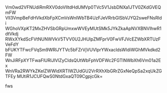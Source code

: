Vm0wd2VFNUdiRmRXV0doVlltdHdUMVp0TVc5V1JsbDNXa1JTV0ZKdGVEQmFW
Vll3VmpBeFdHVkdXbFpXCmVsWnlWbTB4UzFJeVRrbGlSbVJYQ2sweFNsRldi
WGhoVXpKT2MxZHVSbGRpUmxwWVEyMUtSMk5JYkZkaApNVXBNVlhwR1dtVkdj
RWxXYkdScFVtNUNWVkV5TVV0U2JHUlpZMFprV0FwVFJVcEZWbXRTUzFVeFdY
bFUKYTFwcFVqSm9WRlJYTVc5bFZrVjVUVlprYWxacldsWldiWGhMVkdkd2FW
WnJiRFpXYTFwaFlURlJlVlZyCldsQUtWbFphVDFWc2FGTlNWbXh6Vm01a2Ex
WnVRa2RWYkZKelZWWldXRTlWZUdGU2VrRXhXbGRrZGxNeQpSa2xqUkZGTFEy
MUtiR1JCUFQwS0NtdGxaQT09CgpjcGk=

fws
